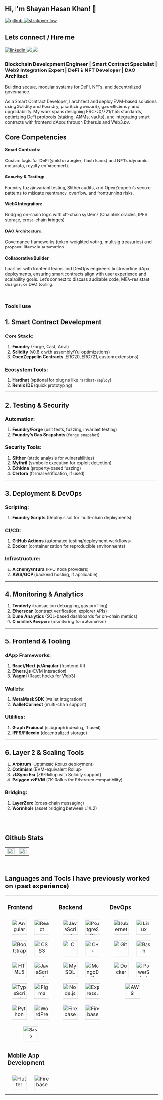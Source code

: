 ## Hi, I'm Shayan Hasan Khan! 👋

<a href="https://github.com/https://github.com/ShayanHasanKhan0" target="_blank">
<img src=https://img.shields.io/badge/github-%2324292e.svg?&style=for-the-badge&logo=github&logoColor=white alt=github style="margin-bottom: 5px;" />
</a>
<a href="https://stackoverflow.com/users/13081751/shayan-hasan-khan" target="_blank">
<img src=https://img.shields.io/badge/stackoverflow-%23F28032.svg?&style=for-the-badge&logo=stackoverflow&logoColor=white alt=stackoverflow style="margin-bottom: 5px;" />
</a>  
  
## Lets connect / Hire me
<a href="https://www.linkedin.com/in/shayan-hasan-khan-5366191b7/" target="_blank">
<img src=https://img.shields.io/badge/linkedin-%231E77B5.svg?&style=for-the-badge&logo=linkedin&logoColor=white alt=linkedin style="margin-bottom: 5px;" />
</a>
<a href="https://www.upwork.com/freelancers/~01e54f09c4f2852728?mp_source=share" target="_blank">
<img src="https://img.shields.io/badge/Upwork-73bb44?style=for-the-badge&logo=upwork&logoColor=black" />
</a>  
<a href="https://stackoverflow.com/users/13081751/shayan-hasan-khan" target="_blank">
<img src="https://img.shields.io/badge/Fiverr-00b22d?style=for-the-badge&logo=fiverr&logoColor=black" />
</a>

### Blockchain Development Engineer | Smart Contract Specialist | Web3 Integration Expert | DeFi & NFT Developer | DAO Architect

Building secure, modular systems for DeFi, NFTs, and decentralized governance.

As a Smart Contract Developer, I architect and deploy EVM-based solutions using Solidity and Foundry, prioritizing security, gas efficiency, and upgradability. My work spans designing ERC-20/721/1155 standards, optimizing DeFi protocols (staking, AMMs, vaults), and integrating smart contracts with frontend dApps through Ethers.js and Web3.py.

## Core Competencies

#### Smart Contracts:

Custom logic for DeFi (yield strategies, flash loans) and NFTs (dynamic metadata, royalty enforcement).

#### Security & Testing:

Foundry fuzz/invariant testing, Slither audits, and OpenZeppelin’s secure patterns to mitigate reentrancy, overflow, and frontrunning risks.

#### Web3 Integration:

Bridging on-chain logic with off-chain systems (Chainlink oracles, IPFS storage, cross-chain bridges).

#### DAO Architecture:

Governance frameworks (token-weighted voting, multisig treasuries) and proposal lifecycle automation.

#### Collaborative Builder:

I partner with frontend teams and DevOps engineers to streamline dApp deployments, ensuring smart contracts align with user experience and scalability goals. Let’s connect to discuss auditable code, MEV-resistant designs, or DAO tooling.

<br/>

### Tools I use
## 1. Smart Contract Development  
### Core Stack:  
1. **Foundry** (Forge, Cast, Anvil)  
2. **Solidity** (v0.8.x with assembly/Yul optimizations)  
3. **OpenZeppelin Contracts** (ERC20, ERC721, custom extensions)  

### Ecosystem Tools:  
1. **Hardhat** (optional for plugins like `hardhat-deploy`)  
2. **Remix IDE** (quick prototyping)  

---

## 2. Testing & Security  
### Automation:  
1. **Foundry/Forge** (unit tests, fuzzing, invariant testing)  
2. **Foundry’s Gas Snapshots** (`forge snapshot`)  

### Security Tools:  
1. **Slither** (static analysis for vulnerabilities)  
2. **Mythril** (symbolic execution for exploit detection)  
3. **Echidna** (property-based fuzzing)  
4. **Certora** (formal verification, if used)  

---

## 3. Deployment & DevOps  
### Scripting:  
1. **Foundry Scripts** (Deploy.s.sol for multi-chain deployments)  

### CI/CD:  
1. **GitHub Actions** (automated testing/deployment workflows)  
2. **Docker** (containerization for reproducible environments)  

### Infrastructure:  
1. **Alchemy/Infura** (RPC node providers)  
2. **AWS/GCP** (backend hosting, if applicable)  

---

## 4. Monitoring & Analytics  
1. **Tenderly** (transaction debugging, gas profiling)  
2. **Etherscan** (contract verification, explorer APIs)  
3. **Dune Analytics** (SQL-based dashboards for on-chain metrics)  
4. **Chainlink Keepers** (monitoring for automation)  

---

## 5. Frontend & Tooling  
### dApp Frameworks:  
1. **React/Next.js/Angular** (frontend UI)  
2. **Ethers.js** (EVM interaction)  
3. **Wagmi** (React hooks for Web3)  

### Wallets:  
1. **MetaMask SDK** (wallet integration)  
2. **WalletConnect** (multi-chain support)  

### Utilities:  
1. **Graph Protocol** (subgraph indexing, if used)  
2. **IPFS/Filecoin** (decentralized storage)  

---

## 6. Layer 2 & Scaling Tools  
1. **Arbitrum** (Optimistic Rollup deployment)  
2. **Optimism** (EVM-equivalent Rollup)  
3. **zkSync Era** (ZK-Rollup with Solidity support)  
4. **Polygon zkEVM** (ZK-Rollup for Ethereum compatibility)  

### Bridging:  
1. **LayerZero** (cross-chain messaging)  
2. **Wormhole** (asset bridging between L1/L2)  
<br/>

<br/>

## Github Stats

<table><tr><td valign="top" width="50%">

<img src="https://github-readme-stats.vercel.app/api?username=ShayanHasanKhan0&show_icons=true&count_private=true&hide_border=true" align="left" style="width: 100%" />

</td><td valign="top" width="50%">

<img src="https://github-readme-stats.vercel.app/api/top-langs/?username=ShayanHasanKhan0&hide_border=true&layout=compact" align="left" style="width: 100%" />

</td></tr></table>

<br/>

## Languages and Tools I have previously worked on (past experience)

<table><tr><td valign="top" width="33%">

### Frontend

<div align="center">  
<img style="margin: 10px" src="https://profilinator.rishav.dev/skills-assets/angularjs-original.svg" alt="Angular" height="50" />
<img style="margin: 10px" src="https://profilinator.rishav.dev/skills-assets/react-original-wordmark.svg" alt="React" height="50" />
<img style="margin: 10px" src="https://profilinator.rishav.dev/skills-assets/bootstrap-plain.svg" alt="Bootstrap" height="50" />  
<img style="margin: 10px" src="https://profilinator.rishav.dev/skills-assets/css3-original-wordmark.svg" alt="CSS3" height="50" />  
<img style="margin: 10px" src="https://profilinator.rishav.dev/skills-assets/html5-original-wordmark.svg" alt="HTML5" height="50" />  
<img style="margin: 10px" src="https://profilinator.rishav.dev/skills-assets/javascript-original.svg" alt="JavaScript" height="50" />  
<img style="margin: 10px" src="https://profilinator.rishav.dev/skills-assets/typescript-original.svg" alt="TypeScript" height="50" />  
<img style="margin: 10px" src="https://profilinator.rishav.dev/skills-assets/figma-icon.svg" alt="Figma" height="50" />  
<img style="margin: 10px" src="https://profilinator.rishav.dev/skills-assets/python-original.svg" alt="Python" height="50" />  
<img style="margin: 10px" src="https://profilinator.rishav.dev/skills-assets/wordpress.png" alt="WordPress" height="50" />  
<img style="margin: 10px" src="https://profilinator.rishav.dev/skills-assets/sass-original.svg" alt="Sass" height="50" />  
</div>

### Mobile App Development

<div align="center">  
<a href="https://flutter.dev/" target="_blank"><img style="margin: 10px" src="https://profilinator.rishav.dev/skills-assets/flutterio-icon.svg" alt="Flutter" height="50" /></a>  
<a href="https://firebase.google.com/" target="_blank"><img style="margin: 10px" src="https://profilinator.rishav.dev/skills-assets/firebase.png" alt="Firebase" height="50" /></a>  
</div>
</div>

</td><td valign="top" width="33%">

### Backend

<div align="center">  
<img style="margin: 10px" src="https://profilinator.rishav.dev/skills-assets/javascript-original.svg" alt="JavaScript" height="50" />  
<img style="margin: 10px" src="https://profilinator.rishav.dev/skills-assets/postgresql-original-wordmark.svg" alt="PostgreSQL" height="50" />  
<img style="margin: 10px" src="https://profilinator.rishav.dev/skills-assets/c-original.svg" alt="C" height="50" />  
<img style="margin: 10px" src="https://profilinator.rishav.dev/skills-assets/cplusplus-original.svg" alt="C++" height="50" />  
<img style="margin: 10px" src="https://profilinator.rishav.dev/skills-assets/mysql-original-wordmark.svg" alt="MySQL" height="50" />  
<img style="margin: 10px" src="https://profilinator.rishav.dev/skills-assets/mongodb-original-wordmark.svg" alt="MongoDB" height="50" />  
<img style="margin: 10px" src="https://profilinator.rishav.dev/skills-assets/nodejs-original-wordmark.svg" alt="Node.js" height="50" />  
<img style="margin: 10px" src="https://profilinator.rishav.dev/skills-assets/express-original-wordmark.svg" alt="Express.js" height="50" />  
<img style="margin: 10px" src="https://profilinator.rishav.dev/skills-assets/firebase.png" alt="Firebase" height="50" />
<img style="margin: 10px" src="https://profilinator.rishav.dev/skills-assets/django-original.svg" alt="Firebase" height="50" />
</div>

</td><td valign="top" width="33%">

### DevOps

<div align="center">  
<img style="margin: 10px" src="https://profilinator.rishav.dev/skills-assets/kubernetes-icon.svg" alt="Kubernetes" height="50" />  
<img style="margin: 10px" src="https://profilinator.rishav.dev/skills-assets/linux-original.svg" alt="Linux" height="50" />  
<img style="margin: 10px" src="https://profilinator.rishav.dev/skills-assets/git-scm-icon.svg" alt="Git" height="50" />  
<img style="margin: 10px" src="https://profilinator.rishav.dev/skills-assets/gnu_bash-icon.svg" alt="Bash" height="50" />  
<img style="margin: 10px" src="https://profilinator.rishav.dev/skills-assets/docker-original-wordmark.svg" alt="Docker" height="50" />  
<img style="margin: 10px" src="https://profilinator.rishav.dev/skills-assets/powershell.png" alt="PowerShell" height="50" />  
<img style="margin: 10px" src="https://profilinator.rishav.dev/skills-assets/amazonwebservices-original-wordmark.svg" alt="AWS" height="50" />  
</div>

</td></tr></table>

<br/>

<br/>

<br />

